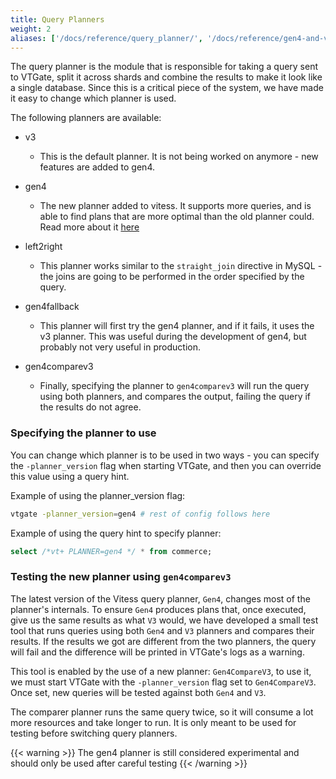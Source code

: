 ```yaml
---
title: Query Planners
weight: 2
aliases: ['/docs/reference/query_planner/', '/docs/reference/gen4-and-v3-compatibility/']
---
```


The query planner is the module that is responsible for taking a query sent to VTGate, split it across shards and combine the results to make it look like a single database.
Since this is a critical piece of the system, we have made it easy to change which planner is used.

The following planners are available:

 + v3
   - This is the default planner. It is not being worked on anymore - new features are added to gen4. 

 + gen4
   - The new planner added to vitess. 
   It supports more queries, and is able to find plans that are more optimal than the old planner could.
   Read more about it [here](../../../../../../blog/2021-11-02-why-write-new-planner)

 + left2right
   - This planner works similar to the `straight_join` directive in MySQL - the joins are going to be performed in the order specified by the query.
   
 + gen4fallback
   - This planner will first try the gen4 planner, and if it fails, it uses the v3 planner. This was useful during the development of gen4, but probably not very useful in production.

 + gen4comparev3
   - Finally, specifying the planner to `gen4comparev3` will run the query using both planners, and compares the output, failing the query if the results do not agree.

### Specifying the planner to use

You can change which planner is to be used in two ways - you can specify the `-planner_version` flag when starting VTGate, and then you can override this value using a query hint.

Example of using the planner_version flag:

```bash
vtgate -planner_version=gen4 # rest of config follows here
```

Example of using the query hint to specify planner:

```sql
select /*vt+ PLANNER=gen4 */ * from commerce;
```

### Testing the new planner using `gen4comparev3`

The latest version of the Vitess query planner, `Gen4`, changes most of the planner's internals.
To ensure `Gen4` produces plans that, once executed, give us the same results as what `V3` would, we have developed a small test tool that runs queries using both `Gen4` and `V3` planners and compares their results. 
If the results we got are different from the two planners, the query will fail and the difference will be printed in VTGate's logs as a warning.

This tool is enabled by the use of a new planner: `Gen4CompareV3`, to use it, we must start VTGate with the `-planner_version` flag set to `Gen4CompareV3`.
Once set, new queries will be tested against both `Gen4` and `V3`.

The comparer planner runs the same query twice, so it will consume a lot more resources and take longer to run. 
It is only meant to be used for testing before switching query planners.

{{< warning >}}
The gen4 planner is still considered experimental and should only be used after careful testing
{{< /warning >}}
